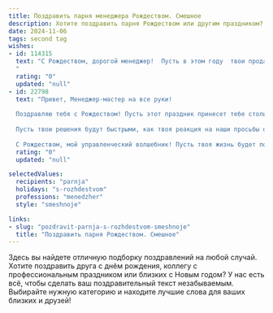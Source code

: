 ```yaml
---
title: Поздравить парня менеджера Рождеством. Смешное
description: Хотите поздравить парня Рождеством или другим праздником? Наш ИИ создаст незабываемое поздравление, а вы обязательно выделитесь среди других.  
date: 2024-11-06
tags: second tag
wishes:
- id: 114315
  text: "С Рождеством, дорогой менеджер!  Пусть в этом году  твои продажи взлетят выше ёлки, а бонусы упадут, как снег на голову!  Желаю тебе столько счастья, сколько конфет в мешке Деда Мороза, и чтобы все твои планы сбылись, даже самые безумные (ну, почти все!).  Пусть твой год будет таким же ярким и незабываемым, как корпоратив после успешной квартальной отчетности!
  "
  rating: "0"
  updated: "null"
- id: 22798
  text: "Привет, Менеджер-мастер на все руки!
  
  Поздравляю тебя с Рождеством! Пусть этот праздник принесет тебе столько радости, сколько ты приносишь в нашу жизнь своими бесконечными планами и схемами. Пусть твои проекты будут успешными, как твои отчеты – без единой ошибки!
  
  Пусть твои решения будут быстрыми, как твоя реакция на наши просьбы о повышении. И пусть твоя энергия и вдохновение будут такими же неиссякаемыми, как твои списки дел.
  
  С Рождеством, мой управленческий волшебник! Пусть твоя жизнь будет полна праздничных сюрпризов и успехов, как в твоих самых смелых стратегиях!"
  rating: "0"
  updated: "null"

selectedValues:
  recipients: "parnja"
  holidays: "s-rozhdestvom"
  professions: "menedzher"
  style: "smeshnoje"

links:
- slug: "pozdravit-parnja-s-rozhdestvom-smeshnoje"
  title: "Поздравить парня Рождеством. Смешное"
---
```


Здесь вы найдете отличную подборку поздравлений на любой случай.
Хотите поздравить друга с днём рождения, коллегу с профессиональным праздником или близких с Новым годом? У нас есть всё, чтобы сделать ваш поздравительный текст незабываемым. Выбирайте нужную категорию и находите лучшие слова для ваших близких и друзей!
